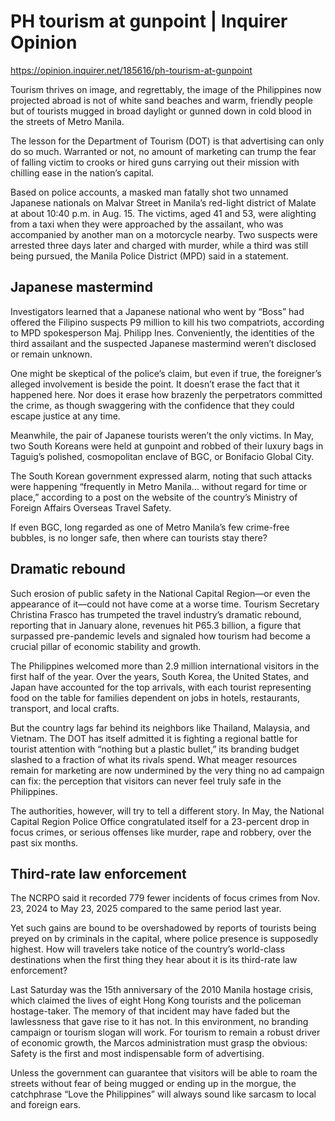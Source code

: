 # PH tourism at gunpoint | Inquirer Opinion

https://opinion.inquirer.net/185616/ph-tourism-at-gunpoint



Tourism thrives on image, and regrettably, the image of the Philippines now projected abroad is not of white sand beaches and warm, friendly people but of tourists mugged in broad daylight or gunned down in cold blood in the streets of Metro Manila.

The lesson for the Department of Tourism (DOT) is that advertising can only do so much. Warranted or not, no amount of marketing can trump the fear of falling victim to crooks or hired guns carrying out their mission with chilling ease in the nation’s capital.

Based on police accounts, a masked man fatally shot two unnamed Japanese nationals on Malvar Street in Manila’s red-light district of Malate at about 10:40 p.m. in Aug. 15. The victims, aged 41 and 53, were alighting from a taxi when they were approached by the assailant, who was accompanied by another man on a motorcycle nearby. Two suspects were arrested three days later and charged with murder, while a third was still being pursued, the Manila Police District (MPD) said in a statement.



##  Japanese mastermind



Investigators learned that a Japanese national who went by “Boss” had offered the Filipino suspects P9 million to kill his two compatriots, according to MPD spokesperson Maj. Philipp Ines. Conveniently, the identities of the third assailant and the suspected Japanese mastermind weren’t disclosed or remain unknown.

One might be skeptical of the police’s claim, but even if true, the foreigner’s alleged involvement is beside the point. It doesn’t erase the fact that it happened here. Nor does it erase how brazenly the perpetrators committed the crime, as though swaggering with the confidence that they could escape justice at any time.

Meanwhile, the pair of Japanese tourists weren’t the only victims. In May, two South Koreans were held at gunpoint and robbed of their luxury bags in Taguig’s polished, cosmopolitan enclave of BGC, or Bonifacio Global City.

The South Korean government expressed alarm, noting that such attacks were happening “frequently in Metro Manila… without regard for time or place,” according to a post on the website of the country’s Ministry of Foreign Affairs Overseas Travel Safety.

If even BGC, long regarded as one of Metro Manila’s few crime-free bubbles, is no longer safe, then where can tourists stay there?



##  Dramatic rebound



Such erosion of public safety in the National Capital Region—or even the appearance of it—could not have come at a worse time. Tourism Secretary Christina Frasco has trumpeted the travel industry’s dramatic rebound, reporting that in January alone, revenues hit P65.3 billion, a figure that surpassed pre-pandemic levels and signaled how tourism had become a crucial pillar of economic stability and growth.

The Philippines welcomed more than 2.9 million international visitors in the first half of the year. Over the years, South Korea, the United States, and Japan have accounted for the top arrivals, with each tourist representing food on the table for families dependent on jobs in hotels, restaurants, transport, and local crafts.

But the country lags far behind its neighbors like Thailand, Malaysia, and Vietnam. The DOT has itself admitted it is fighting a regional battle for tourist attention with “nothing but a plastic bullet,” its branding budget slashed to a fraction of what its rivals spend. What meager resources remain for marketing are now undermined by the very thing no ad campaign can fix: the perception that visitors can never feel truly safe in the Philippines.

The authorities, however, will try to tell a different story. In May, the National Capital Region Police Office congratulated itself for a 23-percent drop in focus crimes, or serious offenses like murder, rape and robbery, over the past six months.



##  Third-rate law enforcement



The NCRPO said it recorded 779 fewer incidents of focus crimes from Nov. 23, 2024 to May 23, 2025 compared to the same period last year.

Yet such gains are bound to be overshadowed by reports of tourists being preyed on by criminals in the capital, where police presence is supposedly highest. How will travelers take notice of the country’s world-class destinations when the first thing they hear about it is its third-rate law enforcement?

Last Saturday was the 15th anniversary of the 2010 Manila hostage crisis, which claimed the lives of eight Hong Kong tourists and the policeman hostage-taker. The memory of that incident may have faded but the lawlessness that gave rise to it has not. In this environment, no branding campaign or tourism slogan will work. For tourism to remain a robust driver of economic growth, the Marcos administration must grasp the obvious: Safety is the first and most indispensable form of advertising.

Unless the government can guarantee that visitors will be able to roam the streets without fear of being mugged or ending up in the morgue, the catchphrase “Love the Philippines” will always sound like sarcasm to local and foreign ears.